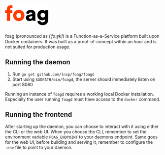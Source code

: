 # ![foag](https://raw.githubusercontent.com/lnsp/foag/master/docs/logo.png)

foag (pronounced as *[ˈfoːɐ̯k]*) is a Function-as-a-Service platform built upon Docker containers. It was built as a proof-of-concept within an hour and is not suited for production usage.

## Running the daemon

1. Run `go get github.com/lnsp/foag/foagd`
2. Start using `$GOPATH/bin/foagd`, the server should immediately listen on port 8080

Running an instance of `foagd` requires a working local Docker installation. Especially the user running `foagd` must have access to the `docker` command.

## Running the frontend

After starting up the daemon, you can choose to interact with it using either the CLI or the web UI. When you choose the CLI, remember to set the environment variable `FOAG_ENDPOINT` to your daemons endpoint. Same goes for the web UI, before building and serving it, remember to configure the `.env` file to point to your daemon.

